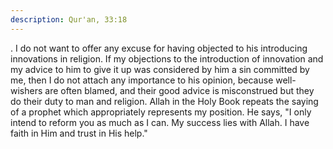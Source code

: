 ```yaml
---
description: Qur'an, 33:18
---
```


. 
I do not want to offer any excuse for having objected to his introducing innovations in 
religion. If my objections to the introduction of innovation and my advice to him to give it up 
was considered by him a sin committed by me, then I do not attach any importance to his 
opinion, because well-wishers are often blamed, and their good advice is misconstrued but 
they do their duty to man and religion. Allah in the Holy Book repeats the saying of a prophet 
which appropriately represents my position. He says, "I only intend to reform you as much as 
I can. My success lies with Allah. I have faith in Him and trust in His help."